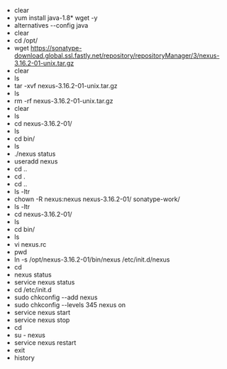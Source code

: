 - clear
- yum install java-1.8* wget -y
- alternatives --config java
- clear
- cd /opt/
- wget https://sonatype-download.global.ssl.fastly.net/repository/repositoryManager/3/nexus-3.16.2-01-unix.tar.gz
- clear
- ls
- tar -xvf nexus-3.16.2-01-unix.tar.gz
- ls
- rm -rf nexus-3.16.2-01-unix.tar.gz
- clear
- ls
- cd nexus-3.16.2-01/
- ls
- cd bin/
- ls
- ./nexus status
- useradd nexus
- cd ..
- cd .
- cd ..
- ls -ltr
- chown -R nexus:nexus nexus-3.16.2-01/ sonatype-work/
- ls -ltr
- cd nexus-3.16.2-01/
- ls
- cd bin/
- ls
- vi nexus.rc
- pwd
- ln -s /opt/nexus-3.16.2-01/bin/nexus /etc/init.d/nexus
- cd
- nexus status
- service nexus status
- cd /etc/init.d
- sudo chkconfig --add nexus
- sudo chkconfig --levels 345 nexus on
- service nexus start
- service nexus stop
- cd
- su - nexus
- service nexus restart
- exit
- history
